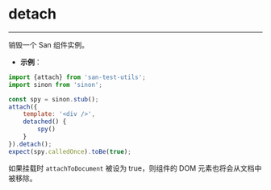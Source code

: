 # detach
---

销毁一个 San 组件实例。

* **示例**：

```js
import {attach} from 'san-test-utils';
import sinon from 'sinon';

const spy = sinon.stub();
attach({
    template: '<div />',
    detached() {
        spy()
    }
}).detach();
expect(spy.calledOnce).toBe(true);
```

如果挂载时 `attachToDocument` 被设为 true，则组件的 DOM 元素也将会从文档中被移除。
